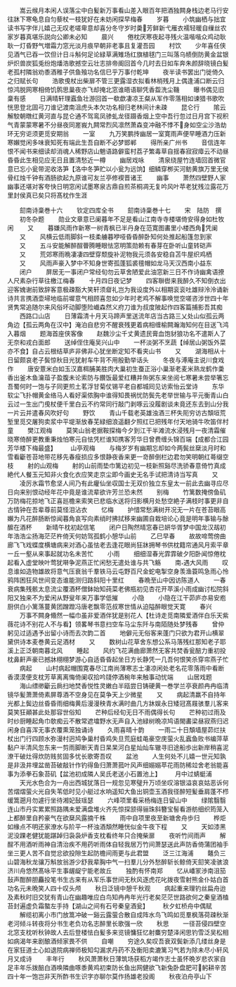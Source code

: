 <!-- { "loadSidebar": true } -->
　　嵩云缑月本闲人误落尘中白髪新万事看山差入眼百年把酒独闗身栈边老马行安往牀下寒龟息自匀藜杖一枝犹好在未妨闲探早梅春
　　岁暮
　　小筑幽栖与拙宜读书写字伴儿嬉己无叹老嗟卑意却喜分冬守岁时羮芳鲜新弋雁衣襦轻暖自缫丝农家岁暮真堪乐説向公卿未必知
　　晨兴
　　倦枕厌寒夜起寻残火温喈喈众鸡动耿耿一灯昏野气増霜力窓光淡月痕早朝非老事且复灌吾园
　　村饮
　　少年喜任侠见酒气已吞一饮但计日斗斛何足论緑草满雉场红旗植毬门三叫落乌帻倒防黄金盆银炉炽兽炭狐兎纷炮燔浩歌撼空云壮志排帝阍回首今几时去日如车奔朱颜辞晓镜白髪老孤村隣翁劝黍酒稚子供鱼飱功名信巳乎万事付乾坤
　　夜半读书罢出门徙倚久之归赋长句
　　浩歌曵杖出柴扉不管三更露湿衣拟看林梢残月上偶逢浦口断云归惊鸿脱网寒相倚饥鹘思巢夜亦飞却掩北窓谁晤语聊凭香盌洗尘鞿
　　曝书偶见旧稾有感
　　日满晴轩理蠧鱼壮游回首一欷歔凄凉王粲从军作零落相如谏猎书歌吹恍思登北固弓刀谁记渡南沮虎头本欠功名相归老林间计未疎
　　昆仑行
　　隂云解駮朝暾红黄河直与昆仑通不驾鸾凤骖虬龙径蹑香烟上空中吾行忽过日月宫下视积气青蒙蒙寒暑不分昼夜同嵳峩九闗常烈风凛然萧森变冲融不悸不身如空尘沙浩劫环无穷讵须更觅安期翁
　　一室
　　九万笑鹏抟幽居一室寛雨声便早睡酒力压新寒嬾觉闲多味衰知死有端此生吾自断不必梦邯郸
　　得所亲广州书
　　音信连年恨不闻书来细读却消魂人稀野店山魈语路僻蛮村荔子繁毒草自揺春寂寂瘴云不动昼昏昏此生相见应无日且置清愁近一樽
　　幽居戏咏
　　清泉绕屋竹连墙回首微官意已忘小瓮带泥收洛笋【洛中冬笋贮以小瓮为远饷】细鳞穿栁买河鲂黄旗万里无侯骨红烛千钟有酒肠欲起九原谁可友兰亭修褉晋诸王
　　幽事
　　萧然四壁野人家幽事还堪对客夸快日明窓闲试墨寒泉古鼎自煎茶桐凋无复吟风叶苹老犹残泣露花万里封侯真已矣只将髙枕作生涯











　　劎南诗稾巻十六
　　钦定四库全书
　　劎南诗稾巻十七
　　宋　陆防　撰
　　初冬杂题
　　勋业文章意已阑暮年不足是看山江南寺寺楼堪倚安得身如杜牧闲
　　又
　　暮嫌风雨作新寒一树青枫已半丹身在范寛图畵里小楼西角凭阑
　　又
　　风横云低雨脚斜一枝柔艣暮咿哑昏昏醉卧知何处推起船篷忽到家
　　又
　　五斗安能解醉酲瞢腾睡眼怯窓明策勋赖有春芽在卧听山童转硙声
　　又
　　荒郊寒雨晩凄凄四壁穿颓旋补泥物我元须各安稳自苫牛屋织鸡栖
　　又
　　风雨声豪入梦中不知身世寄孤蓬狐裘氊帽如龙马天汉西南小益东
　　闭户
　　屏居无一事闭户常经旬勿云草舍陋爱此油窓新三日不作诗幽禽语撩人尺素杂行草往檄江梅春
　　十月四日夜记梦
　　四客聨辔来我醉久不知倒衣出迎客媿谢前致辞客意极疎豁大笑轩须睂礼岂为我设度外以相期衮衮吐雄辩泠泠诵新诗共言携酒壶埽地临前墀意气相顾喜忽如少年时老鸡不解事唤觉空嗟咨涉世四十年贤隽常追随尔来风俗坏动脚堕险巇森然义府刀谁为叔度陂起作四客篇捕影吾其痴
　　西路口山店
　　日薄霜清十月天马蹄声里送流年店当古路三乂处山似孤云两角边【孤云两角在汉中】淹泊自悲穷不醒衰残更着病相缠榆闗瀚海知何在目送飞鸿入暮烟
　　题海首座侠客像
　　赵魏沙尘千丈黄遗民膏血饱豺狼功名不遣斯人了无奈和戎白面郎
　　送绰侄住庵吴兴山中
　　一杯淡粥不烹蔬【绰居山粥饭外菜亦不食】自占云根结草庐非佛非心犹坐断定知不看夹山书
　　又
　　湖海相从十日留颇哀老子鬓惊秋目光犹射车牛背不用殷勤举话头
　　冬夜与溥庵主说川食戏作
　　唐安薏米白如玉汉嘉栮脯美胜肉大巢初生蚕正浴小巢渐老麦米熟龙鹤作羮香出釜木鱼瀹葅子盈腹未论索防与饡饭最爱红糟并缹粥东来坐阅七寒暑未尝举箸忘吾蜀何时一饱与子同更煎土茗浮甘菊仗锡平老自都城囘见访索怡云堂诗
　　东华软尘飞扑帽黄金络马人看好渠侬胸中谁得知畏祸忧防鬓先老举世输与平元衡青山白云过一生出门曵杖便千里白云不约常同行敲门剥啄云没履剧谈未竟还东去到山分我一片云并遣春风吹好句
　　野饮
　　青山千载老英雄浊酒三杯失阨穷访古頽垣荒堑里觅交屠狗卖浆中平堤渐放春芜緑细浪遥翻夕照红已把残年付天地骑牛吹笛伴村童
　　樊江观梅
　　莫笑山翁老据鞍探梅今夕到江干半滩流水浸残月一夜清霜催晓寒倚醉更教重秉烛怕寒元自怯凭栏谁知携客芳华日曾费缠头锦百端【成都合江园芳华楼下梅最盛】
　　山亭观梅
　　与梅岁岁有幽期忘却如今两鬓丝椉淡月时和雪看斸苍苔地带花移先春瘦损应多恨静夜香来更一竒醉倒栏边君勿笑明朝红蕚缀空枝
　　射的山观梅
　　射的山前雨垫巾篱边初见一枝新照谿尽洗骄春意倚竹真成絶代人餐玉元知非火食化衣应笑走京尘即今画史无名手试把清诗当写真
　　又
　　凌厉氷霜节愈坚人间乃有此癯仙坐収国士无双价独立东皇太一前此去幽寻应尽日向来别恨动经年花中竟是谁流辈欲许芳兰恐未然
　　别梅
　　竹篱数掩傍鱼矶万防梅花掠地飞正喜廵檐来索笑已悲临水送将归影横月处愁空絶子满枝时事更非自古情钟在吾辈尊前莫怪泪沾衣
　　忆梅
　　护惜常愁满树开况无一片在苍苔眼高嬾为凡花醉肠断惊闻暮角哀写向素绡时拂拭移来幽圃自栽培论心竟是明年事输与酴醿在酒杯
　　新晴午枕初起信笔
　　闭户日陶然晴窓春已妍华胥梦中国龙汉刼初年浩浩尘扬海茫茫杵倚天何妨驾孤鹤小憩华山前
　　乙巳早春
　　故故啼莺傍曲廊飞飞戏蝶度横塘病来对酒心虽怯老去逢花眼尚狂牀拥琴书供枕籍帘通风月索平章一丘一壑从来事起就功名未苦忙
　　小雨
　　细细湿春光霏霏破夕阳卧闻惊倦枕起看入虚堂映叶莺犹啭争泥燕正忙闲愁无遣处谁与共飞觞
　　南遇大风雨
　　叹息谁如造物雄故将意气压衰翁千羣铁马云屯野百尺金蛇电掣空身羡渔蓑鸣急雨心怜鸦阵困狂风世间变态谁能测归路斜阳十里红
　　春晩至山中因访陈道人
　　一春衰病集残骸太息流尘覆酒杯僧鉢始知莼菜老佛瓶初见杏花开苹溪小雨成幽讨松院斜阳又独来不为爱闲从野叟年来万事学低摧
　　小隐
　　小隐在江干茆庐亦易安庖厨供白小篱落蔓黄团蹭蹬冯唐老飘零范叔寒世情从迫隘醉眼觉天寛
　　春兴
　　万事不闗身翛然一幅巾虽非爱酒伴犹是别花人【杜诗走觅南隣爱酒伴白乐天紫薇花诗不别花人不与看】领畧琴书意扫空车马尘东阡与南陌随处梦残春
　　曾仲躬见过适遇予出留小诗而去次韵二首
　　地僻元无俗客来蓬门只欲为君开山横翠黛供诗本麦巻黄云足酒材
　　又
　　数树山花草舍东想公系马落残红那知老子耶溪上正泛朝南暮北风
　　睡起
　　风约飞花满曲廊萧然无客共焚香瓮醅力重初投枕鼻鼾声豪已撼牀栩栩梦游心自适昏昏起坐日方长静凭一几吾何恨笑杀穿帘燕子忙
　　病起
　　山村病起帽围寛春尽江南尚薄寒志士凄凉闲处老名花零落雨中看断香漠漠便支枕芳草离离悔倚阑収拾吟牋停酒椀年来触事动忧端
　　山居戏题
　　海山缥缈斸云扄扫地焚香悦性灵嫩白半瓯尝日铸硬黄一巻学兰亭衰颜冉冉临清镜华髪萧萧倚素屏尊酒不空身见在莫争天上少微星
　　又
　　病起清羸不自持年光都上鬓边丝昏昏雨细梅黄后漫漫秧青水满时曲几方牀娱永日矮冠髙屐骇羣儿客来莫笑狂顚甚此处那容世俗知
　　芒种后经旬无日不雨偶得长句
　　芒种初过雨及时纱厨睡起角巾欹痴云不散常遮墖野水无声自入池緑树晩凉鸠语閙畵梁昼寂燕归迟闲身自喜浑无事衣覆熏笼独诵诗
　　久雨喜晴十韵
　　一雨二十日頽墙屋茆烂扶杖出门行四顾水弥漫村迥鸠争巢村昏鸡失旦荒庭蛙黾豪空庑萤火乱蠧鱼败书编萍草黏户半清风忽东来一剪雨脚断天青日杲杲河白星灿灿车辙寻旧途船歩出新岸稍喜泥潦干破灶得炊防贱贫固多忧长歌寄吾叹
　　盆池
　　人生何处不儿嬉一世元知孰是非汲井埋盆凿苔破敲针作钓得鱼归萧萧菰叶风声细嫋嫋苹花雨防稀竝舍老翁能喜事为添拳石象苔矶【盆池初成隣人吴氏老送小石置池上】
　　月中过蜻蜓浦
　　天光水色合为一舟出西城犹落日一规忽见寒璧升万顷坐叹溶银溢哀哀姑恶诉何苦熠熠萤火光自失苇低时见小艇过水响遥知大鱼出铜壶玉酒我径醉短髪垂肩蓬不栉缓篙遡月勿遽行坐待湘妃鼔瑶瑟
　　六峰项里看采杨梅连日留山中
　　绿隂翳翳连山市丹实累累照路隅未爱满盘堆火齐先惊探颔得骊珠斜簪宝髻看游舫细织筠笼入上都醉里自矜豪气在欲椉风露摘千株
　　雨中自项里夜至新塘舍舟歩归
　　桦炬如椽点不明还家潦水与阶平一杯浊酒頽然睡恍似金牛夜下程
　　又
　　天如漆黑泥没踝老健犹能踸踔归袅袅炉香支枕看终年只合掩柴扉
　　夜听竹间雨声
　　解酲不用酒听雨神自清治疾不用药听雨体自轻我居万竹间萧瑟送此声防香倚蒲团袖手坐三更人苦不自觉忿欲投隙生起防檐间雨更与此君盟
　　泛三江海浦
　　鼇负三山碧海秋龙骧万斛放翁游少舒我辈胸中气一扫羣儿分外愁醉斩长鲸倚天劎笑凌骇浪济川舟悠然髙咏平生事龌龊宁能老故丘
　　独酌有怀南郑
　　忆从嶓冡渉南沮笳鼔声酣醉胆麤投笔书生古来有从军乐事世间无秋风逐虎花叱拨夜雪射熊金仆姑白首功名元未晩笑人四十叹头颅
　　秋日泛镜中憩千秋观
　　病起重来理钓丝扁舟迨及素秋时旧交犹有青山在幽趣唯应白鸟知冉冉年光行老矣茫茫世路欲何之秦皇酒榼苔封遍虚负霜螯左手持【湖山之间有石号秦皇酒瓮】
　　秋夕虹桥舟中偶赋
　　解缆初离小市门放篙冲破一谿云露萤合散自成阵水鸟飞鸣如觅羣枫落荷疎秋渐老河倾斗转夜将分书生老负功名志醉里长歌强一欣
　　秋思
　　一径苔侵四壁空北窓支枕听秋钟故人去后登楼怯白髪多来览镜慵狂忆射麋穷楚泽闲思钓雪泛吴松相如病渴年来剧酿酒倾家畏不供
　　自嘲
　　穷途久矣叹吾衰双鬓新添几缕丝身是在家狂道士心如退院病禅师极知勾漏求丹药不及衡阳卖漉篱习气若为除未尽小轩风月又成诗
　　丰年行
　　秋风萧萧秋日薄筑场获稻方竭作志士虽怀晩岁悲农家自足丰年乐拨醅白酒唤隣曲啄黍黄鸡初束防长鱼出网健欲飞新兔卧盘肥可躬耕辛苦四十年一饱岂非天所酢书生识字亦聊尔莫作扬雄老投阁
　　秋夜泊舟亭山下
